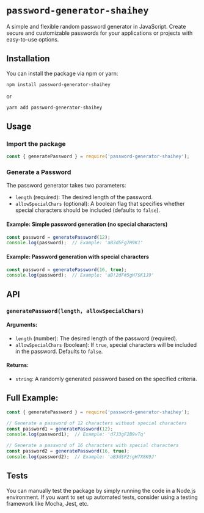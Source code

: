# `password-generator-shaihey`

A simple and flexible random password generator in JavaScript. Create secure and customizable passwords for your applications or projects with easy-to-use options.

## Installation

You can install the package via npm or yarn:

```bash
npm install password-generator-shaihey
```

or

```bash
yarn add password-generator-shaihey
```

## Usage

### Import the package

```javascript
const { generatePassword } = require('password-generator-shaihey');
```

### Generate a Password

The password generator takes two parameters:

- `length` (required): The desired length of the password.
- `allowSpecialChars` (optional): A boolean flag that specifies whether special characters should be included (defaults to `false`).

#### Example: Simple password generation (no special characters)

```javascript
const password = generatePassword(12);
console.log(password);  // Example: 'aB3d5Fg7H9K1'
```

#### Example: Password generation with special characters

```javascript
const password = generatePassword(16, true);
console.log(password);  // Example: 'aB!2dF#5gH7$K1J9'
```

## API

### `generatePassword(length, allowSpecialChars)`

#### Arguments:

- `length` (number): The desired length of the password (required).
- `allowSpecialChars` (boolean): If `true`, special characters will be included in the password. Defaults to `false`.

#### Returns:

- `string`: A randomly generated password based on the specified criteria.

## Full Example:

```javascript
const { generatePassword } = require('password-generator-shaihey');

// Generate a password of 12 characters without special characters
const password1 = generatePassword(12);
console.log(password1);  // Example: 'd7J3gF2B9vTq'

// Generate a password of 16 characters with special characters
const password2 = generatePassword(16, true);
console.log(password2);  // Example: 'aB3d$F2!gH7X8K9J'
```

## Tests

You can manually test the package by simply running the code in a Node.js environment. If you want to set up automated tests, consider using a testing framework like Mocha, Jest, etc.